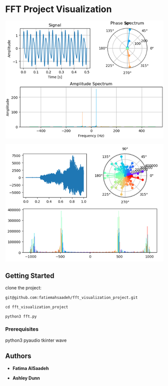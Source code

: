 # FFT Project Visualization

![Image description](https://github.com/fatiemahsaadeh/fft_visualization_project/blob/master/final_colored.png)

![Image description](https://github.com/fatiemahsaadeh/fft_visualization_project/blob/master/final_speaking.png)

## Getting Started

clone the project:
```
git@github.com:fatiemahsaadeh/fft_visualization_project.git
```

```
cd fft_visualization_project
```

```
python3 fft.py
```

### Prerequisites

python3
pyaudio
tkinter
wave

## Authors

* **Fatima AlSaadeh**

* **Ashley Dunn**
